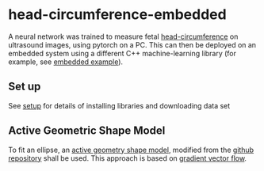 # head-circumference-embedded
A neural network was trained to measure fetal [head-circumference](https://github.com/DavidMagezi/head-circumference) on ultrasound images, using pytorch on a PC. This can then be deployed on an embedded system using a different C++ machine-learning library (for example, see [embedded example](https://github.com/DavidMagezi/embedded_example)).


## Set up
See [setup](/setup) for details of installing libraries and downloading data set 

## Active Geometric Shape Model
To fit an ellipse, an [active geometry shape model](https://doi.org/10.1016/j.cviu.2012.08.004), modified from the [github repository](https://github.com/wq2012/AGSM) shall be used. This approach is based on [gradient vector flow](https://www.iacl.ece.jhu.edu/static/gvf/).

